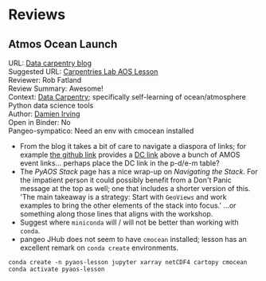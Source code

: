 # Reviews

## Atmos Ocean Launch

URL: [Data carpentry blog](https://datacarpentry.org/blog/2018/09/atmos-ocean-launch) <BR>
Suggested URL: [Carpentries Lab AOS Lesson](https://carpentrieslab.github.io/python-aos-lesson/) <BR>
Reviewer: Rob Fatland <BR>
Review Summary: Awesome!  <BR>
Context: [Data Carpentry](datacarpentry.org); specifically self-learning of ocean/atmosphere Python data science tools <BR>
Author: [Damien Irving](https://drclimate.wordpress.com/who-is-dr-climate/) <BR>
Open in Binder: No <BR>
Pangeo-sympatico: Need an env with cmocean installed


* From the blog it takes a bit of care to navigate a diaspora of links; 
for example [the github link](https://github.com/carpentrieslab/python-aos-lesson) provides a 
[DC link](https://carpentrieslab.github.io/python-aos-lesson/)
above a bunch of AMOS event links... perhaps place the DC link in the p-d/e-m table?
* The *PyAOS Stack* page has a nice wrap-up on *Navigating the Stack*. For the impatient person it could 
possibly benefit from a Don't Panic message at the top as well; one that includes a shorter version of this. 
'The main takeaway is a strategy: Start with `GeoViews` and work examples to bring the other elements of 
the stack into focus.' ...or something along those lines that aligns with the workshop.
* Suggest where `miniconda` will / will not be better than working with `conda`.
* pangeo JHub does not seem to have `cmocean` installed; lesson has an excellent remark on `conda create` environments.


```
conda create -n pyaos-lesson jupyter xarray netCDF4 cartopy cmocean
conda activate pyaos-lesson
```

